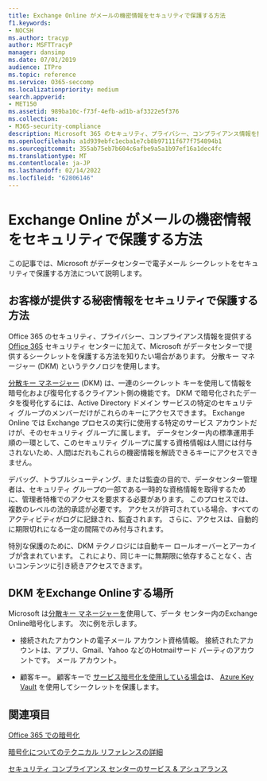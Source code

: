```yaml
---
title: Exchange Online がメールの機密情報をセキュリティで保護する方法
f1.keywords:
- NOCSH
ms.author: tracyp
author: MSFTTracyP
manager: dansimp
ms.date: 07/01/2019
audience: ITPro
ms.topic: reference
ms.service: O365-seccomp
ms.localizationpriority: medium
search.appverid:
- MET150
ms.assetid: 989ba10c-f73f-4efb-ad1b-af3322e5f376
ms.collection:
- M365-security-compliance
description: Microsoft 365 のセキュリティ、プライバシー、コンプライアンス情報を提供する Office 365 セキュリティ センターに加えて、Microsoft がデータセンターに保存するシークレットを保護する方法を知りたい場合があります。 分散キー マネージャー (DKM) というテクノロジを使用します。
ms.openlocfilehash: a1d939ebfc1ecba1e7cb8b97111f677f754894b1
ms.sourcegitcommit: 355ab75eb7b604c6afbe9a5a1b97ef16a1dec4fc
ms.translationtype: MT
ms.contentlocale: ja-JP
ms.lasthandoff: 02/14/2022
ms.locfileid: "62806146"
---
```

# <a name="how-exchange-online-secures-your-email-secrets"></a>Exchange Online がメールの機密情報をセキュリティで保護する方法

この記事では、Microsoft がデータセンターで電子メール シークレットをセキュリティで保護する方法について説明します。
  
## <a name="how-do-we-secure-secret-information-provided-by-you"></a>お客様が提供する秘密情報をセキュリティで保護する方法

Office 365 のセキュリティ、プライバシー、コンプライアンス情報を提供する [Office 365](./get-started-with-service-trust-portal.md) セキュリティ センターに加えて、Microsoft がデータセンターで提供するシークレットを保護する方法を知りたい場合があります。 分散キー マネージャー (DKM) というテクノロジを使用します。
  
[分散キー マネージャー](office-365-bitlocker-and-distributed-key-manager-for-encryption.md) (DKM) は、一連のシークレット キーを使用して情報を暗号化および復号化するクライアント側の機能です。 DKM で暗号化されたデータを復号化するには、Active Directory ドメイン サービスの特定のセキュリティ グループのメンバーだけがこれらのキーにアクセスできます。 Exchange Online では Exchange プロセスの実行に使用する特定のサービス アカウントだけが、そのセキュリティ グループに属します。 データセンター内の標準運用手順の一環として、このセキュリティ グループに属する資格情報は人間には付与されないため、人間はだれもこれらの機密情報を解読できるキーにアクセスできません。
  
デバッグ、トラブルシューティング、または監査の目的で、データセンター管理者は、セキュリティ グループの一部である一時的な資格情報を取得するために、管理者特権でのアクセスを要求する必要があります。 このプロセスでは、複数のレベルの法的承認が必要です。 アクセスが許可されている場合、すべてのアクティビティがログに記録され、監査されます。 さらに、アクセスは、自動的に期限切れになる一定の間隔でのみ付与されます。
  
特別な保護のために、DKM テクノロジには自動キー ロールオーバーとアーカイブが含まれています。 これにより、同じキーに無期限に依存することなく、古いコンテンツに引き続きアクセスできます。
  
## <a name="where-does-exchange-online-make-use-of-dkm"></a>DKM をExchange Onlineする場所

Microsoft は[分散キー マネージャーを](office-365-bitlocker-and-distributed-key-manager-for-encryption.md)使用して、データ センター内のExchange Online暗号化します。 次に例を示します。
  
- 接続されたアカウントの電子メール アカウント資格情報。 接続されたアカウントは、アプリ、Gmail、Yahoo などのHotmailサード パーティのアカウントです。 メール アカウント。

- 顧客キー。 顧客キーで [サービス暗号化を使用している場合](customer-key-overview.md)は、 [Azure Key Vault](/azure/key-vault/key-vault-whatis) を使用してシークレットを保護します。

## <a name="related-topics"></a>関連項目

[Office 365 での暗号化](encryption.md)
  
[暗号化についてのテクニカル リファレンスの詳細](technical-reference-details-about-encryption.md)
  
[セキュリティ コンプライアンス センターのサービス &amp; アシュアランス](./service-assurance.md)
